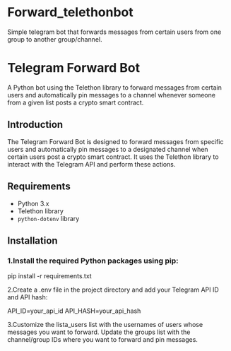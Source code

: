 # Forward_telethonbot
Simple telegram bot that forwards messages from certain users from one group to another group/channel.



# Telegram Forward Bot

A Python bot using the Telethon library to forward messages from certain users and automatically pin messages to a channel whenever someone from a given list posts a crypto smart contract.


## Introduction

The Telegram Forward Bot is designed to forward messages from specific users and automatically pin messages to a designated channel when certain users post a crypto smart contract. It uses the Telethon library to interact with the Telegram API and perform these actions.

## Requirements

- Python 3.x
- Telethon library
- `python-dotenv` library

## Installation

### 1.Install the required Python packages using pip:

pip install -r requirements.txt

2.Create a .env file in the project directory and add your Telegram API ID and API hash:

API_ID=your_api_id
API_HASH=your_api_hash

3.Customize the lista_users list with the usernames of users whose messages you want to forward. Update the groups list with the channel/group IDs where you want to forward and pin messages.


